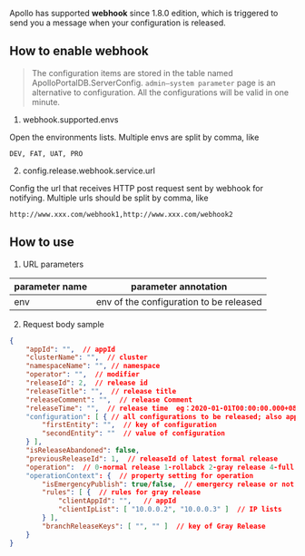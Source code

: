 Apollo has supported  **webhook** since 1.8.0 edition, which is triggered to send you a message when your configuration is released.

## How to enable webhook

> The configuration items are stored in the table named ApolloPortalDB.ServerConfig. `admin—system parameter` page is an alternative to configuration. All the configurations will be valid in one minute.

1. webhook.supported.envs

Open the environments lists. Multiple envs are split by comma, like

```
DEV, FAT, UAT, PRO
```

2. config.release.webhook.service.url

Config the url that receives HTTP post request sent by webhook for notifying. Multiple urls should be split by comma, like
```
http://www.xxx.com/webhook1,http://www.xxx.com/webhook2
```

## How to use

1. URL parameters

parameter name    | parameter annotation
--- | ---
 env   | env of the configuration to be released

2. Request body sample

```json
{
    "appId": "",  // appId
    "clusterName": "",  // cluster
    "namespaceName": "", // namespace
    "operator": "",  // modifier
    "releaseId": 2,  // release id
    "releaseTitle": "",  // release title 
    "releaseComment": "",  // release Comment
    "releaseTime": "",  // release time  eg：2020-01-01T00:00:00.000+0800
    "configuration": [ { // all configurations to be released; also applys to gray release
        "firstEntity": "",  // key of configuration
        "secondEntity": ""  // value of configuration
    } ],
    "isReleaseAbandoned": false,
    "previousReleaseId": 1,  // releaseId of latest formal release
    "operation":  // 0-normal release 1-rollabck 2-gray release 4-full release
    "operationContext": {  // property setting for operation
        "isEmergencyPublish": true/false,  // emergercy release or not
        "rules": [ {  // rules for gray release
            "clientAppId": "",   // appId
            "clientIpList": [ "10.0.0.2", "10.0.0.3" ]  // IP lists
        } ],
        "branchReleaseKeys": [ "", "" ]  // key of Gray Release
    }
}
```

